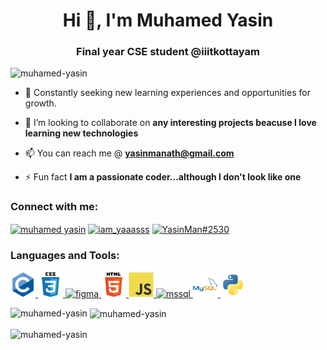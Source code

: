 <link rel="stylesheet" href="https://cdnjs.cloudflare.com/ajax/libs/font-awesome/4.7.0/css/font-awesome.min.css">
<link rel="stylesheet" href="https://maxcdn.bootstrapcdn.com/bootstrap/3.4.1/css/bootstrap.min.css">
<div class="container-fluid">
<h1 align="center">Hi 👋, I'm Muhamed Yasin</h1>
<h3 align="center">Final year CSE student @iiitkottayam</h3>

<p align="left"> <img src="https://komarev.com/ghpvc/?username=muhamed-yasin&label=Profile%20views&color=0e75b6&style=flat" alt="muhamed-yasin" /> </p>


- 🌱 Constantly seeking new learning experiences and opportunities for growth.

- 👯 I’m looking to collaborate on **any interesting projects beacuse I love learning new technologies**

- 📫 You can reach me @ **yasinmanath@gmail.com**

- ⚡ Fun fact **I am a passionate coder...although I don't look like one**
<!-- Find more about me via <a href="http://portfolio-muhamed-yasin.vercel.app/">My Portfolio</a>-->

<h3 align="left">Connect with me:</h3>
<p align="left">
<a href="https://www.linkedin.com/in/muhamed-yasin" target="_blank" rel="noopener noreferrer"target="blank"><img align="center" src="https://raw.githubusercontent.com/rahuldkjain/github-profile-readme-generator/master/src/images/icons/Social/linked-in-alt.svg" alt="muhamed yasin" height="30" width="40" /></a>
<a href="[https://instagram.com/iam_yaaasss](https://www.instagram.com/theyasinman/)" target="_blank" rel="noopener noreferrer"><img align="center" src="https://raw.githubusercontent.com/rahuldkjain/github-profile-readme-generator/master/src/images/icons/Social/instagram.svg" alt="iam_yaaasss" height="30" width="40" /></a>
<a href="https://discord.gg/YasinMan#2530" target="_blank" rel="noopener noreferrer"><img align="center" src="https://raw.githubusercontent.com/rahuldkjain/github-profile-readme-generator/master/src/images/icons/Social/discord.svg" alt="YasinMan#2530" height="30" width="40" /></a>
</p>

<h3 align="left">Languages and Tools:</h3>
<p align="left"> <a href="https://www.cprogramming.com/" target="_blank" rel="noreferrer"> <img src="https://raw.githubusercontent.com/devicons/devicon/master/icons/c/c-original.svg" alt="c" width="40" height="40"/> </a> <a href="https://www.w3schools.com/css/" target="_blank" rel="noreferrer"> <img src="https://raw.githubusercontent.com/devicons/devicon/master/icons/css3/css3-original-wordmark.svg" alt="css3" width="40" height="40"/> </a> <a href="https://www.djangoproject.com/" target="_blank" rel="noreferrer">  <a href="https://www.figma.com/" target="_blank" rel="noreferrer"> <img src="https://www.vectorlogo.zone/logos/figma/figma-icon.svg" alt="figma" width="40" height="40"/> </a> <a href="https://www.w3.org/html/" target="_blank" rel="noreferrer"> <img src="https://raw.githubusercontent.com/devicons/devicon/master/icons/html5/html5-original-wordmark.svg" alt="html5" width="40" height="40"/> </a> <a href="https://developer.mozilla.org/en-US/docs/Web/JavaScript" target="_blank" rel="noreferrer"> <img src="https://raw.githubusercontent.com/devicons/devicon/master/icons/javascript/javascript-original.svg" alt="javascript" width="40" height="40"/> </a> <a href="https://www.microsoft.com/en-us/sql-server" target="_blank" rel="noreferrer"> <img src="https://www.svgrepo.com/show/303229/microsoft-sql-server-logo.svg" alt="mssql" width="40" height="40"/> </a> <a href="https://www.mysql.com/" target="_blank" rel="noreferrer"> <img src="https://raw.githubusercontent.com/devicons/devicon/master/icons/mysql/mysql-original-wordmark.svg" alt="mysql" width="40" height="40"/> </a> <a href="https://www.python.org" target="_blank" rel="noreferrer"> <img src="https://raw.githubusercontent.com/devicons/devicon/master/icons/python/python-original.svg" alt="python" width="40" height="40"/> </a> </p>
 <div class="row">
   <div class="col-xs-6"
<p><img align="left" src="https://github-readme-stats.vercel.app/api/top-langs?username=muhamed-yasin&show_icons=true&locale=en&layout=compact" alt="muhamed-yasin" /></p>
   </div>
   </div>
   </p>

<p>&nbsp;<img align="center" src="https://github-readme-stats.vercel.app/api?username=muhamed-yasin&show_icons=true&locale=en" alt="muhamed-yasin" /></p>

<p><img align="center" src="https://github-readme-streak-stats.herokuapp.com/?user=muhamed-yasin&" alt="muhamed-yasin" /></p>
</div>
